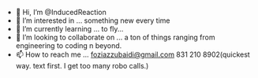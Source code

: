 - 👋 Hi, I’m @InducedReaction
- 👀 I’m interested in ... something new every time
- 🌱 I’m currently learning ... to fly...
- 💞️ I’m looking to collaborate on ... a ton of things ranging from engineering to coding n beyond.
- 📫 How to reach me ... foziazzubaidi@gmail.com 831 210 8902(quickest way. text first. I get too many robo calls.)

<!---
InducedReaction/InducedReaction is a ✨ special ✨ repository because its `README.md` (this file) appears on your GitHub profile.
You can click the Preview link to take a look at your changes.
--->

